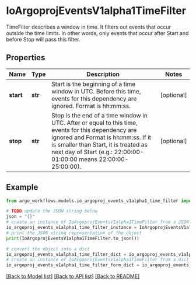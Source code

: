 # IoArgoprojEventsV1alpha1TimeFilter

TimeFilter describes a window in time. It filters out events that occur outside the time limits. In other words, only events that occur after Start and before Stop will pass this filter.

## Properties

Name | Type | Description | Notes
------------ | ------------- | ------------- | -------------
**start** | **str** | Start is the beginning of a time window in UTC. Before this time, events for this dependency are ignored. Format is hh:mm:ss. | [optional] 
**stop** | **str** | Stop is the end of a time window in UTC. After or equal to this time, events for this dependency are ignored and Format is hh:mm:ss. If it is smaller than Start, it is treated as next day of Start (e.g.: 22:00:00-01:00:00 means 22:00:00-25:00:00). | [optional] 

## Example

```python
from argo_workflows.models.io_argoproj_events_v1alpha1_time_filter import IoArgoprojEventsV1alpha1TimeFilter

# TODO update the JSON string below
json = "{}"
# create an instance of IoArgoprojEventsV1alpha1TimeFilter from a JSON string
io_argoproj_events_v1alpha1_time_filter_instance = IoArgoprojEventsV1alpha1TimeFilter.from_json(json)
# print the JSON string representation of the object
print(IoArgoprojEventsV1alpha1TimeFilter.to_json())

# convert the object into a dict
io_argoproj_events_v1alpha1_time_filter_dict = io_argoproj_events_v1alpha1_time_filter_instance.to_dict()
# create an instance of IoArgoprojEventsV1alpha1TimeFilter from a dict
io_argoproj_events_v1alpha1_time_filter_form_dict = io_argoproj_events_v1alpha1_time_filter.from_dict(io_argoproj_events_v1alpha1_time_filter_dict)
```
[[Back to Model list]](../README.md#documentation-for-models) [[Back to API list]](../README.md#documentation-for-api-endpoints) [[Back to README]](../README.md)


